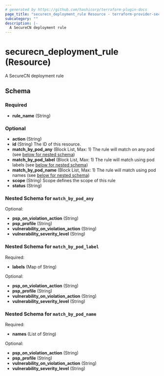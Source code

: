 ```yaml
---
# generated by https://github.com/hashicorp/terraform-plugin-docs
page_title: "securecn_deployment_rule Resource - terraform-provider-securecn"
subcategory: ""
description: |-
  A SecureCN deployment rule
---
```


# securecn_deployment_rule (Resource)

A SecureCN deployment rule



<!-- schema generated by tfplugindocs -->
## Schema

### Required

- **rule_name** (String)

### Optional

- **action** (String)
- **id** (String) The ID of this resource.
- **match_by_pod_any** (Block List, Max: 1) The rule will match on any pod (see [below for nested schema](#nestedblock--match_by_pod_any))
- **match_by_pod_label** (Block List, Max: 1) The rule will match using pod labels (see [below for nested schema](#nestedblock--match_by_pod_label))
- **match_by_pod_name** (Block List, Max: 1) The rule will match using pod names (see [below for nested schema](#nestedblock--match_by_pod_name))
- **scope** (String) Scope defines the scope of this rule
- **status** (String)

<a id="nestedblock--match_by_pod_any"></a>
### Nested Schema for `match_by_pod_any`

Optional:

- **psp_on_violation_action** (String)
- **psp_profile** (String)
- **vulnerability_on_violation_action** (String)
- **vulnerability_severity_level** (String)


<a id="nestedblock--match_by_pod_label"></a>
### Nested Schema for `match_by_pod_label`

Required:

- **labels** (Map of String)

Optional:

- **psp_on_violation_action** (String)
- **psp_profile** (String)
- **vulnerability_on_violation_action** (String)
- **vulnerability_severity_level** (String)


<a id="nestedblock--match_by_pod_name"></a>
### Nested Schema for `match_by_pod_name`

Required:

- **names** (List of String)

Optional:

- **psp_on_violation_action** (String)
- **psp_profile** (String)
- **vulnerability_on_violation_action** (String)
- **vulnerability_severity_level** (String)


